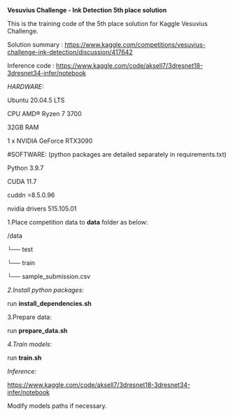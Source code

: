 **Vesuvius Challenge - Ink Detection 5th place solution**

This is the training code of the 5th place solution for Kaggle Vesuvius Challenge.

Solution summary : https://www.kaggle.com/competitions/vesuvius-challenge-ink-detection/discussion/417642

Inference code : https://www.kaggle.com/code/aksell7/3dresnet18-3dresnet34-infer/notebook

*HARDWARE:* 

Ubuntu  20.04.5 LTS

CPU AMD® Ryzen 7 3700

32GB RAM

1 x NVIDIA GeForce RTX3090

#SOFTWARE: (python packages are detailed separately in requirements.txt)

Python 3.9.7

CUDA 11.7

cuddn =8.5.0.96

nvidia drivers 515.105.01

1.Place competition data to **data** folder as below:


/data

└── test

└── train

└── sample_submission.csv

*2.Install python packages:*

run **install_dependencies.sh**

3.Prepare data:

run **prepare_data.sh**

*4.Train models:*

run **train.sh**


*Inference:*

https://www.kaggle.com/code/aksell7/3dresnet18-3dresnet34-infer/notebook

Modify models paths if necessary.